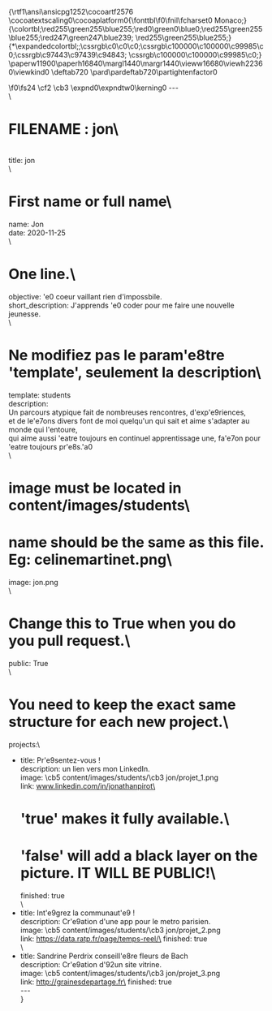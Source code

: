 {\rtf1\ansi\ansicpg1252\cocoartf2576
\cocoatextscaling0\cocoaplatform0{\fonttbl\f0\fnil\fcharset0 Monaco;}
{\colortbl;\red255\green255\blue255;\red0\green0\blue0;\red255\green255\blue255;\red247\green247\blue239;
\red255\green255\blue255;}
{\*\expandedcolortbl;;\cssrgb\c0\c0\c0;\cssrgb\c100000\c100000\c99985\c0;\cssrgb\c97443\c97439\c94843;
\cssrgb\c100000\c100000\c99985\c0;}
\paperw11900\paperh16840\margl1440\margr1440\vieww16680\viewh22360\viewkind0
\deftab720
\pard\pardeftab720\partightenfactor0

\f0\fs24 \cf2 \cb3 \expnd0\expndtw0\kerning0
---\
\
# FILENAME : jon\
\
title: jon\
\
# First name or full name\
name: Jon\
date: 2020-11-25\
\
# One line.\
objective: \'e0 coeur vaillant rien d'impossbile.\
short_description: J'apprends \'e0 coder pour me faire une nouvelle jeunesse.\
\
# Ne modifiez pas le param\'e8tre 'template', seulement la description\
template: students\
description:\
   Un parcours atypique fait de nombreuses rencontres, d'exp\'e9riences, \
   et de le\'e7ons divers font de moi quelqu'un qui sait et aime s'adapter au monde qui l'entoure, \
   qui aime aussi \'eatre toujours en continuel apprentissage une, fa\'e7on pour \'eatre toujours pr\'e8s.\'a0\
\
# image must be located in content/images/students\
# name should be the same as this file. Eg: celinemartinet.png\
image: jon.png\
\
# Change this to True when you do you pull request.\
public: True\
\
# You need to keep the exact same structure for each new project.\
projects:\
  - title: Pr\'e9sentez-vous !\
    description: un lien vers mon LinkedIn.\
    image: \cb5 content/images/students/\cb3 jon/projet_1.png\
    link: www.linkedin.com/in/jonathanpirot\
    # 'true' makes it fully available.\
    # 'false' will add a black layer on the picture. IT WILL BE PUBLIC!\
    finished: true\
\
  - title: Int\'e9grez la communaut\'e9 !\
    description: Cr\'e9ation d'une app pour le metro parisien.\
    image: \cb5 content/images/students/\cb3 jon/projet_2.png\
    link: https://data.ratp.fr/page/temps-reel/\
    finished: true\
\
  - title: Sandrine Perdrix conseill\'e8re fleurs de Bach\
    description: Cr\'e9ation d\'92un site vitrine.\
    image: \cb5 content/images/students/\cb3 jon/projet_3.png\
    link: http://grainesdepartage.fr\
    finished: true\
---\
}